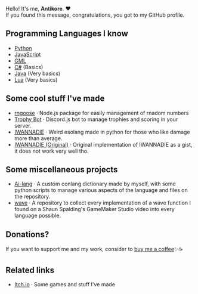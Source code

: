 Hello! It's me, **Antikore**. ❤️<br> 
If you found this message, congratulations, you got to my GitHub profile.

## Programming Languages I know
* [Python](https://www.python.org/about/)
* [JavaScript](https://developer.mozilla.org/es/docs/Web/JavaScripthttps://www.python.org/about/)
* [GML](https://manual.yoyogames.com/GameMaker_Language.htm)
* [C#](https://learn.microsoft.com/en-us/dotnet/csharp/) (Basics)
* [Java](https://www.java.com/) (Very basics)
* [Lua](https://www.lua.org/) (Very basics)

## Some cool stuff I've made
* [rngoose](https://github.com/AntikoreDev/rngoose) · Node.js package for easily management of rnadom numbers
* [Trophy Bot](https://github.com/AntikoreDev/trophy-bot/) · Discord.js bot to manage trophies and scoring in your server.
* [IWANNADIE](https://github.com/AntikoreDev/IWANNADIE/) · Weird esolang made in python for those who like damage more than average.
* [IWANNADIE (Original)](https://gist.github.com/AntikoreDev/c1452380e7bdfb0f4cd7f6d61b092e53) · Original implementation of IWANNADIE as a gist, it does not work very well tho.

## Some miscellaneous projects
* [Ai-lang](https://github.com/AntikoreDev/ai-lang) · A custom conlang dictionary made by myself, with some python scripts to manage various aspects of the language and files on the repository.
* [wave](https://github.com/AntikoreDev/wave) · A repository to collect every implementation of a wave function I found on a Shaun Spalding's GameMaker Studio video into every language possible.

## Donations?
If you want to support me and my work, consider to [buy me a coffee](https://ko-fi.com/antikore)✨☕

## Related links
* [Itch.io](https://antikore.itch.io/) · Some games and stuff I've made
